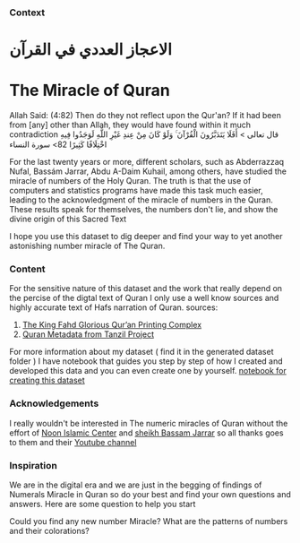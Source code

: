 ### Context

# الاعجاز العددي في القرآن
# The Miracle of Quran
Allah Said: (4:82) Then do they not reflect upon the Qur'an? If it had been from [any] other than Allah, they would have found within it much contradiction
قال تعالى > أَفَلَا يَتَدَبَّرُونَ الْقُرْآنَ ۚ وَلَوْ كَانَ مِنْ عِندِ غَيْرِ اللَّهِ لَوَجَدُوا فِيهِ اخْتِلَافًا كَثِيرًا 82> سورة النساء

For the last twenty years or more, different scholars, such as Abderrazzaq Nufal, Bassám Jarrar, Abdu A-Daim Kuhail, among others, have studied the miracle of numbers of the Holy Quran. The truth is that the use of computers and statistics programs have made this task much easier, leading to the acknowledgment of the miracle of numbers in the Quran. These results speak for themselves, the numbers don't lie, and show the divine origin of this Sacred Text

I hope you use this dataset to dig deeper and find your way to yet another astonishing number miracle of The Quran.

### Content

For the sensitive nature of this dataset and the work that really depend on the percise of the digtal text of Quran I only use a well know sources and highly accurate text of Hafs narration of Quran. 
sources:
1. [The King Fahd Glorious Qur’an Printing Complex](https://dm.qurancomplex.gov.sa/en/projectabstract/)
2. [Quran Metadata from Tanzil Project](https://tanzil.net/docs/Tanzil_Project) 

For more information about my dataset ( find it in the generated dataset folder ) I have notebook that guides you step by step of how I created and developed this data and you can even create one by yourself. [notebook for creating this dataset](https://www.kaggle.com/mohamedmoaz/building-numeric-quran-dataset)

### Acknowledgements

I really wouldn't be interested in The numeric miracles of Quran without the effort of [Noon Islamic Center](http://www.islamnoon.com/) and [sheikh Bassam Jarrar](https://www.youtube.com/channel/UCeM3H72v5rzf_4J5aZV8BmQ)
so all thanks goes to them and their [Youtube channel](https://www.youtube.com/channel/UCeM3H72v5rzf_4J5aZV8BmQ)

### Inspiration

We are in the digital era and we are just in the begging of findings of Numerals Miracle in Quran so do your best and find your own questions and answers. Here are some question to help you start

Could you find any new number Miracle?
What are the patterns of numbers and their colorations?
